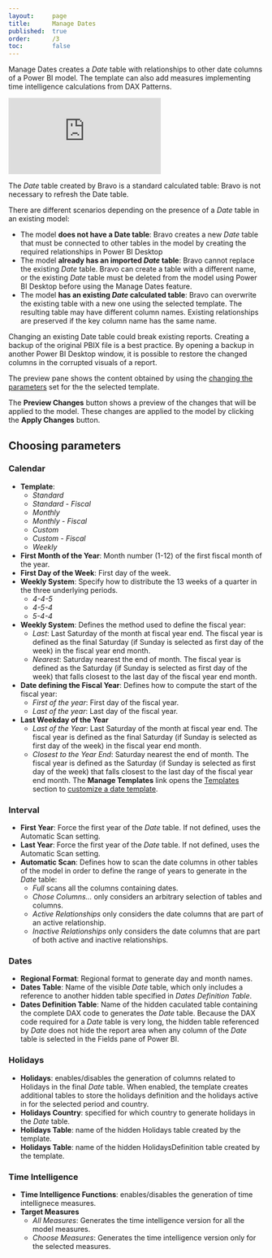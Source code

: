 ```yaml
---
layout:     page
title:      Manage Dates
published:  true
order:      /3
toc:        false
---
```


Manage Dates creates a *Date* table with relationships to other date columns of a Power BI model. The template can also add measures implementing time intelligence calculations from DAX Patterns.

<div class="video-container">
    <iframe src="https://player.vimeo.com/video/763679068" frameborder="0" allow="autoplay; fullscreen; picture-in-picture" allowfullscreen></iframe>
</div>

The *Date* table created by Bravo is a standard calculated table: Bravo is not necessary to refresh the Date table.

There are different scenarios depending on the presence of a *Date* table in an existing model:
- The model **does not have a Date table**: Bravo creates a new *Date* table that must be connected to other tables in the model by creating the required relationships in Power BI Desktop
- The model **already has an imported *Date* table**: Bravo cannot replace the existing *Date* table. Bravo can create a table with a different name, or the existing *Date* table must be deleted from the model using Power BI Desktop before using the Manage Dates feature.
- The model **has an existing *Date* calculated table**: Bravo can overwrite the existing table with a new one using the selected template. The resulting table may have different column names. Existing relationships are preserved if the key column name has the same name.

Changing an existing Date table could break existing reports. Creating a backup of the original PBIX file is a best practice. By opening a backup in another Power BI Desktop window, it is possible to restore the changed columns in the corrupted visuals of a report.

The preview pane shows the content obtained by using the [changing the parameters](#choosing-parameters) set for the the selected template.

The **Preview Changes** button shows a preview of the changes that will be applied to the model. These changes are applied to the model by clicking the **Apply Changes** button.

## Choosing parameters

### Calendar

- **Template**:
    - *Standard*
    - *Standard - Fiscal*
    - *Monthly*
    - *Monthly - Fiscal*
    - *Custom*
    - *Custom - Fiscal*
    - *Weekly*
- **First Month of the Year**: Month number (1-12) of the first fiscal month of the year.
- **First Day of the Week**: First day of the week.
- **Weekly System**: Specify how to distribute the 13 weeks of a quarter in the three underlying periods.
    - *4-4-5*
    - *4-5-4*
    - *5-4-4*
- **Weekly System**: Defines the method used to define the fiscal year:
    - *Last*: Last Saturday of the month at fiscal year end. The fiscal year is defined as the final Saturday (if Sunday is selected as first day of the week) in the fiscal year end month.
    - *Nearest*: Saturday nearest the end of month. The fiscal year is defined as the Saturday (if Sunday is selected as first day of the week) that falls closest to the last day of the fiscal year end month.
- **Date defining the Fiscal Year**: Defines how to compute the start of the fiscal year:
    - *First of the year*: First day of the fiscal year.
    - *Last of the year*: Last day of the fiscal year.
- **Last Weekday of the Year**
    - *Last of the Year*: Last Saturday of the month at fiscal year end. The fiscal year is defined as the final Saturday (if Sunday is selected as first day of the week) in the fiscal year end month.
    - *Closest to the Year End*: Saturday nearest the end of month. The fiscal year is defined as the Saturday (if Sunday is selected as first day of the week) that falls closest to the last day of the fiscal year end month.
The **Manage Templates** link opens the [Templates](../../configuration/options.md#templates) section to [customize a date template](customize-date-template.md).

### Interval

- **First Year**: Force the first year of the *Date* table. If not defined, uses the Automatic Scan setting.
- **Last Year**: Force the first year of the *Date* table. If not defined, uses the Automatic Scan setting.
- **Automatic Scan**: Defines how to scan the date columns in other tables of the model in order to define the range of years to generate in the *Date* table:
    - *Full* scans all the columns containing dates.
    - *Chose Columns...* only considers an arbitrary selection of tables and columns.
    - *Active Relationships* only considers the date columns that are part of an active relationship.
    - *Inactive Relationships* only considers the date columns that are part of both active and inactive relationships.

### Dates

- **Regional Format**: Regional format to generate day and month names.
- **Dates Table**: Name of the visible *Date* table, which only includes a reference to another hidden table specified in *Dates Definition Table*.
- **Dates Definition Table**: Name of the hidden caculated table containing the complete DAX code to generates the *Date* table. Because the DAX code required for a *Date* table is very long, the hidden table referenced by *Date* does not hide the report area when any column of the *Date* table is selected in the Fields pane of Power BI. 

### Holidays

- **Holidays**: enables/disables the generation of columns related to Holidays in the final *Date* table. When enabled, the template creates additional tables to store the holidays definition and the holidays active in for the selected period and country.
- **Holidays Country**: specified for which country to generate holidays in the *Date* table.
- **Holidays Table**: name of the hidden Holidays table created by the template.
- **Holidays Table**: name of the hidden HolidaysDefinition table created by the template.

### Time Intelligence

- **Time Intelligence Functions**: enables/disables the generation of time intellignece measures.
- **Target Measures**
    - *All Measures*: Generates the time intelligence version for all the model measures.
    - *Choose Measures*: Generates the time intelligence version only for the selected measures.
